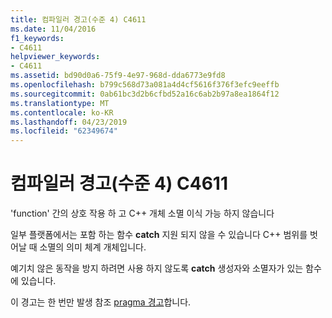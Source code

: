 ```yaml
---
title: 컴파일러 경고(수준 4) C4611
ms.date: 11/04/2016
f1_keywords:
- C4611
helpviewer_keywords:
- C4611
ms.assetid: bd90d0a6-75f9-4e97-968d-dda6773e9fd8
ms.openlocfilehash: b799c568d73a081a4d4cf5616f376f3efc9eeffb
ms.sourcegitcommit: 0ab61bc3d2b6cfbd52a16c6ab2b97a8ea1864f12
ms.translationtype: MT
ms.contentlocale: ko-KR
ms.lasthandoff: 04/23/2019
ms.locfileid: "62349674"
---
```

# <a name="compiler-warning-level-4-c4611"></a>컴파일러 경고(수준 4) C4611

'function' 간의 상호 작용 하 고 C++ 개체 소멸 이식 가능 하지 않습니다

일부 플랫폼에서는 포함 하는 함수 **catch** 지원 되지 않을 수 있습니다 C++ 범위를 벗어날 때 소멸의 의미 체계 개체입니다.

예기치 않은 동작을 방지 하려면 사용 하지 않도록 **catch** 생성자와 소멸자가 있는 함수에 있습니다.

이 경고는 한 번만 발생 참조 [pragma 경고](../../preprocessor/warning.md)합니다.